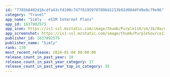 ```yaml
---
id: "7785b8402d16cdfa43cfd190c747f8195970789641213b92d904dfd9e8c79e96"
category: "Travel"
app_name: "Simly - eSIM Internet Plans"
app_id: 1637892573
app_icon: https://is1-ssl.mzstatic.com/image/thumb/Purple116/v4/1b/0a/e3/1b0ae313-6a53-e4d2-9c90-0ac6c910ea86/AppIcon-0-0-1x_U007epad-0-0-85-220.jpeg/1024x1024bb.png
app_screenshot: https://is1-ssl.mzstatic.com/image/thumb/PurpleSource116/v4/fe/61/29/fe6129fb-9c76-c776-bb8e-14dc7713092d/52044f3b-9ff0-4bd1-8e1b-23c37f8cc169_Frame_5__U00281_U0029.jpg/1284x2778bb.png
publisher_id: 1637892575
publisher_name: "Simly"
rank: 139
most_recent_release: 2024-01-04 00:00:00
release_count_in_past_year: 18
release_count_in_past_year_category: 17
release_count_in_past_year_top_in_category: 35
---
```

